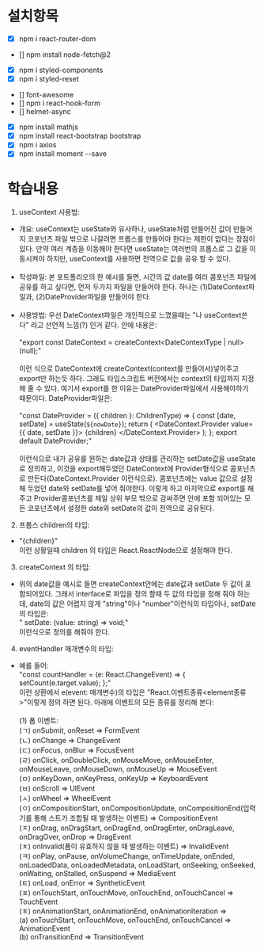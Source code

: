 # 설치항목

- [x] npm i react-router-dom
- [] npm install node-fetch@2
- [x] npm i styled-components
- [x] npm i styled-reset
- [] font-awesome
- [] npm i react-hook-form
- [] helmet-async
- [x] npm install mathjs
- [x] npm install react-bootstrap bootstrap
- [x] npm i axios
- [x] npm install moment --save

# 학습내용

1. useContext 사용법:

- 개요: useContext는 useState와 유사하나, useState처럼 만들어진 값이 만들어지 코포넌츠 파일 밖으로 나갈려면 프롭스를 만들어야 한다는 제한이 없다는 장점이 있다. 만약 여러 계층을 이동해야 한다면 useState는 여러번의 프롭스로 그 값을 이동시켜야 하지만, useContext를 사용하면 전역으로 값을 공유 할 수 있다.<br /><br />
- 작성파일: 본 포트폴리오의 한 예시를 들면, 시간의 값 date를 여러 콤포넌츠 파일에 공유를 하고 싶다면, 먼저 두가지 파일을 만들어야 한다. 하나는 (1)DateContext파일과, (2)DateProvider파일을 만들어야 한다.<br /><br />
- 사용방법: 우선 DateContext파일은 개인적으로 느꼈을때는 "나 useContext쓴다" 라고 선언적 느낌(?) 인거 같다. 안에 내용은:<br /><br />
  "export const DateContext = createContext<DateContextType | null> (null);" <br /><br />
  이런 식으로 DateContext에 createContext(context를 만들어서)넣어주고 export만 하는듯 하다. 그래도 타입스크립트 버전에서는 context의 타입까지 지정해 줄 수 있다. 여기서 export를 한 이유는 DateProvider파일에서 사용해야하기 때문이다. DateProvider파일은:<br /><br />
  "const DateProvider = ({ children }: ChildrenType) => {
  const [date, setDate] = useState<string>(`${nowDate}`);
  return (
  <DateContext.Provider value={{ date, setDate }}>
  {children}
  </DateContext.Provider>
  );
  };
  export default DateProvider;"<br /><br />
  이런식으로 내가 공유를 원하는 date값과 상태를 관리하는 setDate값을 useState로 정의하고, 이것을 export해두었던 DateContext에 Provider형식으로 콤포넌츠로 만든다(DateContext.Provider 이런식으로). 콤포넌츠에는 value 값으로 설정해 두었던 date와 setDate를 넣어 줘야한다. 이렇게 하고 마지막으로 export를 해주고 Provider콤포넌츠를 제일 상위 부모 밖으로 감싸주면 안에 포함 되어있는 모든 코포넌츠에서 설정한 date와 setDate의 값이 전역으로 공유된다.<br />

2. 프롭스 children의 타입:

- "<Components>{children}</Components>"<br />
  이런 상황일때 children 의 타입은 React.ReactNode으로 설정해야 한다.

3. createContext 의 타입:

- 위의 date값을 예시로 들면 createContext안에는 date값과 setDate 두 값이 포함되어있다. 그래서 interface로 파입을 정의 할때 두 값의 타입을 정해 줘야 하는데, date의 값은 어렵지 않게 "string"이나 "number"이런식의 타입이나, setDate의 타입은:<br />
  " setDate: (value: string) => void;"<br />
  이런식으로 정의를 해줘야 한다.

4. eventHandler 매개변수의 타입:

- 예를 들어:<br />
  "const countHandler = (e: React.ChangeEvent<HTMLInputElement>) => {
  setCount(e.target.value);
  };"
  <br />
  이런 상환에서 e(event: 매개변수)의 타입은 "React.이벤트종류<element종류>"이렇게 정의 하면 된다. 아래에 이벤트의 모든 종류를 정리해 본다:<br /><br />
  (1) 폼 이벤트:<br />
  (ㄱ) onSubmit, onReset => FormEvent <br />
  (ㄴ) onChange => ChangeEvent <br />
  (ㄷ) onFocus, onBlur => FocusEvent <br />
  (ㄹ) onClick, onDoubleClick, onMouseMove, onMouseEnter, onMouseLeave, onMouseDown, onMouseUp => MouseEvent <br />
  (ㅁ) onKeyDown, onKeyPress, onKeyUp => KeyboardEvent <br />
  (ㅂ) onScroll => UIEvent <br />
  (ㅅ) onWheel => WheelEvent <br />
  (ㅇ) onCompositionStart, onCompositionUpdate, onCompositionEnd(입력기를 통해 스트가 조합될 때 발생하는 이벤트) => CompositionEvent <br />
  (ㅈ) onDrag, onDragStart, onDragEnd, onDragEnter, onDragLeave, onDragOver, onDrop => DragEvent <br />
  (ㅊ) onInvalid(폼이 유효하지 않을 때 발생하는 이벤트) => InvalidEvent <br />
  (ㅋ) onPlay, onPause, onVolumeChange, onTimeUpdate, onEnded, onLoadedData, onLoadedMetadata, onLoadStart, onSeeking, onSeeked, onWaiting, onStalled, onSuspend => MediaEvent <br />
  (ㅌ) onLoad, onError => SyntheticEvent <br />
  (ㅍ) onTouchStart, onTouchMove, onTouchEnd, onTouchCancel => TouchEvent <br />
  (ㅎ) onAnimationStart, onAnimationEnd, onAnimationIteration => <br />
  (a) onTouchStart, onTouchMove, onTouchEnd, onTouchCancel => AnimationEvent <br />
  (b) onTransitionEnd => TransitionEvent <br />
